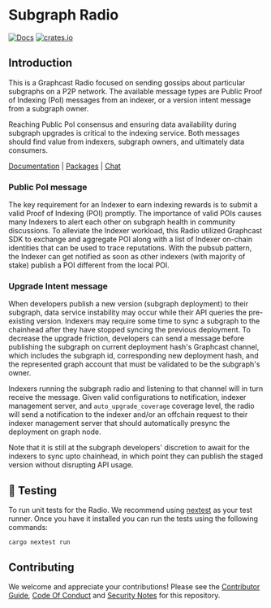 # Subgraph Radio

[![Docs](https://img.shields.io/badge/docs-latest-brightgreen.svg)](https://docs.graphops.xyz/graphcast/radios/subgraph-radio)
[![crates.io](https://img.shields.io/crates/v/subgraph-radio.svg)](https://crates.io/crates/subgraph-radio)

## Introduction

This is a Graphcast Radio focused on sending gossips about particular subgraphs on a P2P network. The available message types are Public Proof of Indexing (PoI) messages from an indexer, or a version intent message from a subgraph owner.

Reaching Public PoI consensus and ensuring data availability during subgraph upgrades is critical to the indexing service. Both messages should find value from indexers, subgraph owners, and ultimately data consumers.

[Documentation](https://docs.graphops.xyz/graphcast/radios/subgraph-radio) | [Packages](https://github.com/graphops/subgraph-radio/pkgs/container/subgraph-radio) | [Chat](https://discord.com/channels/438038660412342282/1087503343410225152) 

### Public PoI message

The key requirement for an Indexer to earn indexing rewards is to submit a valid Proof of Indexing (POI) promptly. The importance of valid POIs causes many Indexers to alert each other on subgraph health in community discussions. To alleviate the Indexer workload, this Radio utilized Graphcast SDK to exchange and aggregate POI along with a list of Indexer on-chain identities that can be used to trace reputations. With the pubsub pattern, the Indexer can get notified as soon as other indexers (with majority of stake) publish a POI different from the local POI.

### Upgrade Intent message

When developers publish a new version (subgraph deployment) to their subgraph, data service instability may occur while their API queries the pre-existing version. Indexers may require some time to sync a subgraph to the chainhead after they have stopped syncing the previous deployment. To decrease the upgrade friction, developers can send a message before publishing the subgraph on current deployment hash's Graphcast channel, which includes the subgraph id, corresponding new deployment hash, and the represented graph account that must be validated to be the subgraph's owner. 

Indexers running the subgraph radio and listening to that channel will in turn receive the message. Given valid configurations to notification, indexer management server, and `auto_upgrade_coverage` coverage level, the radio will send a notification to the indexer and/or an offchain request to their indexer management server that should automatically presync the deployment on graph node.

Note that it is still at the subgraph developers' discretion to await for the indexers to sync upto chainhead, in which point they can publish the staged version without disrupting API usage.

## 🧪 Testing

To run unit tests for the Radio. We recommend using [nextest](https://nexte.st/) as your test runner. Once you have it installed you can run the tests using the following commands:

```
cargo nextest run
```

## Contributing

We welcome and appreciate your contributions! Please see the [Contributor Guide](/CONTRIBUTING.md), [Code Of Conduct](/CODE_OF_CONDUCT.md) and [Security Notes](/SECURITY.md) for this repository.
